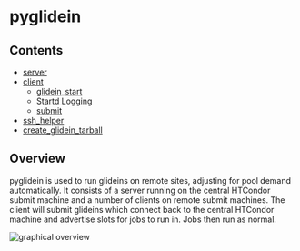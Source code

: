 pyglidein
=========

Contents
--------

* [server](server.md)
* [client](client.md)
  * [glidein_start](glidein_start.md)
  * [Startd Logging](startd_logging.md)
  * [submit](client.md#submitpy)
* [ssh_helper](ssh_helper.md)
* [create_glidein_tarball](create_glidein_tarball.md)

Overview
--------

pyglidein is used to run glideins on remote sites,
adjusting for pool demand automatically. It consists of a server
running on the central HTCondor submit machine and a number of clients
on remote submit machines. The client will submit glideins which
connect back to the central HTCondor machine and advertise slots
for jobs to run in. Jobs then run as normal.

![graphical overview](overview.png)
